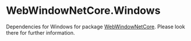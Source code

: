 # WebWindowNetCore.Windows

Dependencies for Windows for package [WebWindowNetCore](https://github.com/uriegel/WebWindowNetCore/blob/master/README.md). Please look there for further information.

